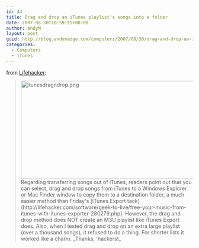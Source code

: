 ```yaml
---
id: 44
title: Drag and drop an iTunes playlist's songs into a folder
date: 2007-08-30T10:59:15+00:00
author: AndyM
layout: post
guid: http://blog.andymadge.com/computers/2007/08/30/drag-and-drop-an-itunes-playlists-songs-into-a-folder/
categories:
  - Computers
  - iTunes
---
```

from [Lifehacker](http://lifehacker.com/software/itunes/drag-and-drop-an-itunes-playlists-songs-into-a-folder-281055.php):  
<!-- google_ad_section_start -->

><img width="478" height="265" class="postimg center" alt="itunesdragndrop.png" src="http://lifehacker.com/assets/resources/2007/07/itunesdragndrop.png" />  
> Regarding transferring songs out of iTunes, readers point out that you can select, drag and drop songs from iTunes to a Windows Explorer or Mac Finder window to copy them to a destination folder, a much easier method than Friday's [iTunes Export tack](http://lifehacker.com/software/geek-to-live/free-your-music-from-itunes-with-itunes-exporter-280279.php). However, the drag and drop method does NOT create an M3U playlist like iTunes Export does. Also, when I tested drag and drop on an extra large playlist (over a thousand songs), it refused to do a thing. For shorter lists it worked like a charm. _Thanks, 'hackers!_